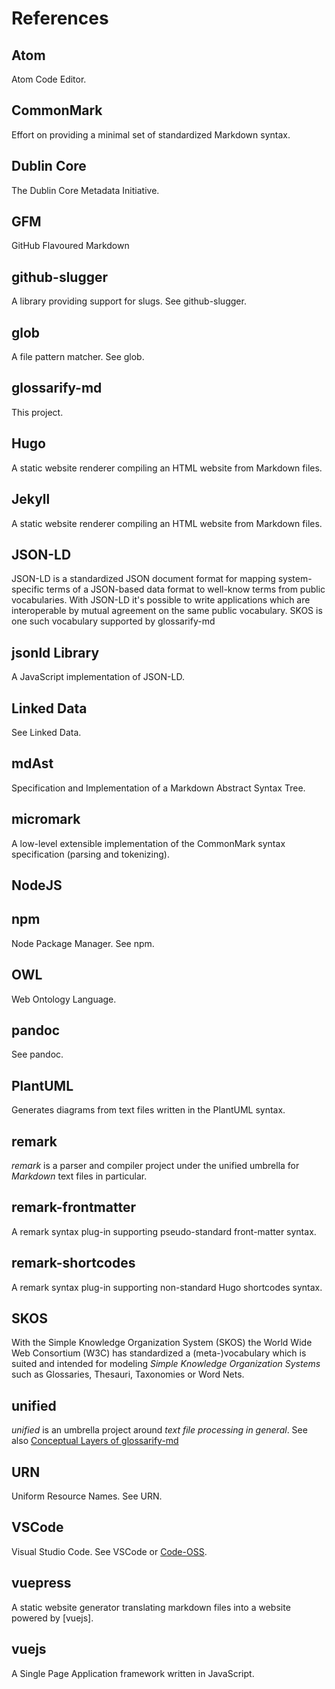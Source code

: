 # References

## Atom
<!--{"uri": "https://atom.io" }-->
Atom Code Editor.

## CommonMark
<!--{ "uri": "https://commonmark.org" }-->
Effort on providing a minimal set of standardized Markdown syntax.

## Dublin Core
<!--{
    "uri": "http://purl.org/dc/terms/",
    "aliases": "DC, DublinCore, dc:"
}-->
The Dublin Core Metadata Initiative.

## GFM
<!--{
    "uri": "https://github.github.com/gfm/",
    "aliases": "GFM, GitHub Flavoured Markdown, GitHub Flavored Markdown"
}-->
GitHub Flavoured Markdown

## github-slugger
<!--{"uri": "https://npmjs.com/package/github-slugger" }-->
A library providing support for slugs. See github-slugger.

## glob
<!--{"uri": "https://github.com/isaacs/node-glob#glob-primer" }-->
A file pattern matcher. See glob.

## glossarify-md
<!--{"uri": "https://github.com/about-code/glossarify-md" }-->
This project.

## Hugo
<!--{"uri": "https://gohugo.io" }-->
A static website renderer compiling an HTML website from Markdown files.

## Jekyll
<!--{"uri": "https://jekyllrb.com" }-->
A static website renderer compiling an HTML website from Markdown files.

## JSON-LD
<!--{
    "uri": "https://json-ld.org",
    "aliases": "JSON-LD Spec"
}-->

JSON-LD is a standardized JSON document format for mapping system-specific terms of a JSON-based data format to well-know terms from public vocabularies. With JSON-LD it's possible to write applications which are interoperable by mutual agreement on the same public vocabulary. SKOS is one such vocabulary supported by glossarify-md

## jsonld Library
<!--{
    "uri": "https://npmjs.com/package/jsonld",
    "aliases": "jsonld"
}-->
A JavaScript implementation of JSON-LD.

## Linked Data
<!--{
    "uri": "https://www.w3.org/standards/semanticweb/ontology",
    "aliases": "LD"
}-->
See Linked Data.

## mdAst
<!--{
    "uri": "https://github.com/syntax-tree/mdast",
    "aliases": "mdAST, mdast"
}-->

Specification and Implementation of a Markdown Abstract Syntax Tree.

## micromark
<!--{"uri": "https://github.com/micromark/" }-->

A low-level extensible implementation of the CommonMark syntax specification (parsing and tokenizing).

## NodeJS
<!-- {"uri": "https://nodejs.org", "aliases": "nodejs, node.js" }-->

## npm
<!-- {"uri": "https://npmjs.com"}-->

Node Package Manager. See npm.

## OWL
<!--{"uri": "https://www.w3.org/TR/2012/REC-owl2-overview-20121211/" }-->

Web Ontology Language.

## pandoc
<!--{"uri": "https://pandoc.org" }-->

See pandoc.

## PlantUML
<!--{"uri": "https://plantuml.com" }-->
Generates diagrams from text files written in the PlantUML syntax.

## remark
<!--{"uri": "https://github.com/remarkjs/remark" }-->

*remark* is a parser and compiler project under the unified umbrella for *Markdown* text files in particular.

## remark-frontmatter
<!--{"uri": "https://npmjs.com/package/remark-frontmatter" -->

A remark syntax plug-in supporting pseudo-standard front-matter syntax.

## remark-shortcodes
<!--{"uri": "https://www.npmjs.com/package/remark-shortcodes" -->

A remark syntax plug-in supporting non-standard Hugo shortcodes syntax.

## SKOS
<!--{ "uri": "http://w3.org/skos/" }-->

With the Simple Knowledge Organization System (SKOS) the World Wide Web Consortium (W3C) has standardized a (meta-)vocabulary which is suited and intended for modeling *Simple Knowledge Organization Systems* such as Glossaries, Thesauri, Taxonomies or Word Nets.

## unified
<!--{ "uri": "https://unifiedjs.com" }-->

*unified* is an umbrella project around *text file processing in general*. See also [Conceptual Layers of glossarify-md](./conceptual-layers.md)

## URN
<!--{ "uri": "https://www.iana.org/assignments/urn-namespaces/urn-namespaces.xhtml" }-->
Uniform Resource Names. See URN.

## VSCode
<!--{ "uri": "https://code.visualstudio.com" }-->
[Code-OSS]: https://github.com/microsoft/vscode

Visual Studio Code. See VSCode or [Code-OSS].

## vuepress
<!--{"uri": "https://vuepress.vuejs.org" }-->

A static website generator translating markdown files into a website powered by [vuejs].

## vuejs
<!--{"uri": "https://vuejs.org" }-->

A Single Page Application framework written in JavaScript.
